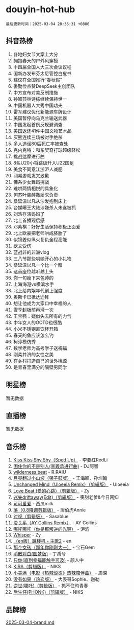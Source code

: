 # douyin-hot-hub

`最后更新时间：2025-03-04 20:35:31 +0800`

## 抖音热榜

1. 各地妇女节文案上大分
1. 拥抱春天的户外风穿搭
1. 十四届全国人大三次会议议程
1. 国新办发布芬太尼管控白皮书
1. 建议在全国推行“春秋假”
1. 娄勤俭点赞DeepSeek主创团队
1. 中方宣布对美反制措施
1. 孙颖莎林诗栋继续保持世一
1. 中国机器人大秀中国功夫
1. 雷军建议优化新能源车牌设计
1. 美国暂停向乌克兰输送武器
1. 中国发起首例反规避调查
1. 美国返还41件中国文物艺术品
1. 灰熊连续三场被对手绝杀
1. 多人造谣80后死亡率被查处
1. 克内克特：和东契奇打球超级轻松
1. 挑战达摩进行曲
1. 8名U20小将跳级升入U22国足
1. 美食不同意江浙沪人减肥
1. 网易游戏发文致歉
1. 佛系少女舞蹈挑战
1. 难哄两情相悦的具象化
1. 何苏叶装醉撒娇求负责
1. 桑延温以凡从沙发抱到床上
1. 台媒曝王大陆涉嫌杀人未遂被抓
1. 刘浩存演妈妈了
1. 北上首播观后感
1. 邓紫棋：好好生活保持积极正面爱
1. 北上欧豪把老师哄成胚胎了
1. 似锦姜似纵火复仇全程高能
1. 欧文受伤
1. 蓝战非的非洲vlog
1. 三八节那些哄她开心的小礼物
1. 桑延温以凡一个比一个醋
1. 这首座位越听越上头
1. 你一句瘦下来包帅的
1. 上海海港vs横滨水手
1. 北上给内娱年代剧上强度
1. 奥斯卡已抵达迪拜
1. 想让他成为大家口中幸福的人
1. 雪季封板前再滑一次
1. 王宝强：疑似失去所有的力气
1. 中年女人的OOTD也很酷
1. 小米不锈钢直饮杯开箱
1. 春天的鱼应该怎么钓
1. 柯淳模仿秀
1. 数学老师为高考学子送祝福
1. 刚柔并济的女性之美
1. 在乡村打造自己的世外桃源
1. 是青春里满分的隔壁男同学

## 明星榜

暂无数据

## 直播榜

暂无数据

## 音乐榜

1. [Kiss Kiss Shy Shy（Sped Up）](https://sf3-cdn-tos.douyinstatic.com/obj/tos-cn-ve-2774/oYpXDAeGgQK0zfPaji7iKUixpCXFGILeLGmvYA) - 李要红RedLi
1. [困住你的不是别人(李羲承进行曲)](https://sf3-cdn-tos.douyinstatic.com/obj/tos-cn-ve-2774/okWrrVL1iQGZbfHVeCPAe7IaerYfM2jEQi5mNI) - DJ阿智
1. [wilderness beat](https://sf3-cdn-tos.douyinstatic.com/obj/tos-cn-ve-2774/o0oBmODSFCpfFdLRGzAAFC2ah9AIMEQfAOueVE) - R.RAIU
1. [月亮翻过小山坡（架子鼓版）](https://sf3-cdn-tos.douyinstatic.com/obj/tos-cn-ve-2774/oMNeN2LYSVP6MMtoAQFGfeQDeftQqYPEErIl8Y) - 王海颖、孙圳翰
1. [Unchanged Mind（Uloeeia Remix）（剪辑版）](https://sf6-cdn-tos.douyinstatic.com/obj/tos-cn-ve-2774/oIHYu1YfsziJqmggAqBsXOiiI2Y1QB6I61RsMW) - Uloeeia
1. [Love Beat  (爱的心跳）（剪辑版）](https://sf3-cdn-tos.douyinstatic.com/obj/tos-cn-ve-2774/oUlARwvEINIisZ9nCnKMZiYFGfCCYLtDADDBge) - Zy
1. [迷失driftaway(Edit)（剪辑版）](https://sf3-cdn-tos.douyinstatic.com/obj/tos-cn-ve-2774/ogaa1xGNeFO6FCaMgO8PzzAceEI4fBLDMi15H3) - 喪甜老爹&今日网抑
1. [可可爱爱](https://sf3-cdn-tos.douyinstatic.com/obj/tos-cn-ve-2774/0deb1e75aea643b9927ba26aaafa29dd) - 西瓜milk
1. [落（0.8降调剪辑版）](https://sf5-hl-cdn-tos.douyinstatic.com/obj/tos-cn-ve-2774/ociN0WUv3APijBYr6DUmAHmdkZ5MjM6gIF3iA) - 唐伯虎Annie
1. [对视（剪辑版）](https://sf3-cdn-tos.douyinstatic.com/obj/tos-cn-ve-2774/ogKtIhiB0WfAa18F9z3uWODMtZi2ysB1VuAIsQ) - Sasablue
1. [没关系（AY Collins Remix）](https://sf5-hl-cdn-tos.douyinstatic.com/obj/tos-cn-ve-2774/oIBbI5Ghw4zdUCQMJrDEFaAQilZP3EIDSi7MW) - AY Collins
1. [哪吒哪吒（你是那叛逆的光啊）](https://sf3-cdn-tos.douyinstatic.com/obj/tos-cn-ve-2774/oUkQCgCDnBanFehFEFQDxCQntAOIfp9gyZYFVo) - 沪滔
1. [Whisper](https://sf3-cdn-tos.douyinstatic.com/obj/tos-cn-ve-2774/oEeYKDxIDCFuArkftgkGqCnG7xZtRC2rEMKBQi) - Zy
1. [（en版）跳楼机 - 主歌2](https://sf5-hl-cdn-tos.douyinstatic.com/obj/tos-cn-ve-2774/oklN6GvgQ2L8DpPeaAGf1gPeyKzjXFwHIwoCZv) - en
1. [那个女孩（那年你刚刚大一）](https://sf5-hl-cdn-tos.douyinstatic.com/obj/tos-cn-ve-2774/o4IZw7TlivwiBBBMA2rIgWrGNIrjFroh6bPqQ) - 宝石Gem
1. [消散对白(圆梦版)](https://sf3-cdn-tos.douyinstatic.com/obj/tos-cn-ve-2774/og4jB5I5IizzoZVAAAzWgBMAsMDWoArfwBOiFs) - 丁禹兮
1. [只你(直到幸福能触手可及)](https://sf3-cdn-tos.douyinstatic.com/obj/tos-cn-ve-2774/o0lBkRDzFTeaVSUz3ZZSCBVtZ5DIMQGfgmEAuE) - 颜人中
1. [KIRA（剪辑版）](https://sf3-cdn-tos.douyinstatic.com/obj/tos-cn-ve-2774/o0Bq3TvdHqOfzihWrHyABMociuMA3Inwsbx9Wi) - NIKS
1. [小美满（电影《热辣滚烫》热辣陪伴曲）](https://sf3-cdn-tos.douyinstatic.com/obj/tos-cn-ve-2774/o0GAn2lSgfZIDUgtevCGDQYnFg4CwnrBaxbTZL) - 周深
1. [没有如果（热恋版）](https://sf3-cdn-tos.douyinstatic.com/obj/tos-cn-ve-2774/o4iETqbxIThtCXlBeV0DfAhZsbCFGhagYupnMx) - 大表哥Sophie、迦勒
1. [逆世(哪吒)（剪辑版）](https://sf5-hl-cdn-tos.douyinstatic.com/obj/tos-cn-ve-2774/oMIEZAfEogrLnzfDWMBiZKCWuXIUFLtRDsOFWs) - 抓不住旳青春
1. [后生仔(PHONK)（剪辑版）](https://sf3-cdn-tos.douyinstatic.com/obj/tos-cn-ve-2774/o0TzmfumdQAJ1aGG9F5LfTXIYeGcqYKRPAeFdJ) - NIKS

## 品牌榜

[2025-03-04-brand.md](2025-03-04-brand.md)
